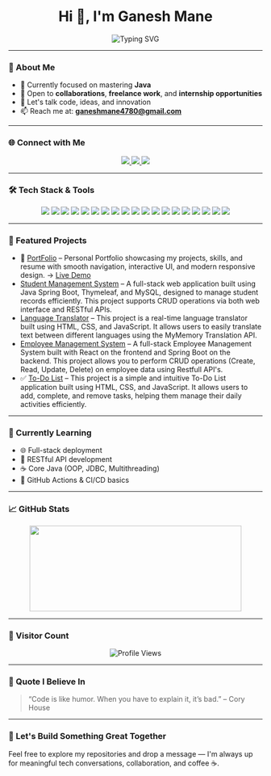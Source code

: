 <h1 align="center">Hi 👋, I'm Ganesh Mane</h1> 
<p align="center">
  <img src="https://readme-typing-svg.herokuapp.com?font=Fira+Code&weight=500&size=22&duration=3000&pause=1000&center=true&vCenter=true&width=435&lines=Full+Stack+Developer;Front+End+Developer;Clean+Code+Advocate;Always+Learning..." alt="Typing SVG" />
</p>

---
### 🧠 About Me

- 🎯 Currently focused on mastering **Java** 
- 💼 Open to **collaborations**, **freelance work**, and **internship opportunities**
- 💬 Let's talk code, ideas, and innovation
- 📫 Reach me at: **ganeshmane4780@gmail.com**

---

### 🌐 Connect with Me

<p align="center">
  <a href="mailto:ganeshmane4780@gmail.com" target="_blank">
    <img src="https://img.shields.io/badge/Gmail-D14836?style=for-the-badge&logo=gmail&logoColor=white" />
  </a>
  <a href="www.linkedin.com/in/ganeshmane4780" target="_blank">
    <img src="https://img.shields.io/badge/LinkedIn-0077B5?style=for-the-badge&logo=linkedin&logoColor=white" />
  </a>
  <a href="https://www.instagram.com/ganesh_mane_4780" target="_blank">
    <img src="https://img.shields.io/badge/Instagram-E4405F?style=for-the-badge&logo=instagram&logoColor=white" />
  </a>
</p>

---
 
### 🛠️ Tech Stack & Tools

<p align="center">
  <!-- Programming Languages -->
  <img src="https://img.shields.io/badge/C-00599C?style=for-the-badge&logo=c&logoColor=white" />
  <img src="https://img.shields.io/badge/C++-00599C?style=for-the-badge&logo=c%2B%2B&logoColor=white" />
  <img src="https://img.shields.io/badge/Java-ED8B00?style=for-the-badge&logo=java&logoColor=white" />
  <img src="https://img.shields.io/badge/JavaScript-F7DF1E?style=for-the-badge&logo=javascript&logoColor=black" />
  <img src="https://img.shields.io/badge/TypeScript-3178C6?style=for-the-badge&logo=typescript&logoColor=white" />


  <!-- Web Development -->
  <img src="https://img.shields.io/badge/HTML5-E34F26?style=for-the-badge&logo=html5&logoColor=white" />
  <img src="https://img.shields.io/badge/CSS3-1572B6?style=for-the-badge&logo=css3&logoColor=white" />
  <img src="https://img.shields.io/badge/Bootstrap-563D7C?style=for-the-badge&logo=bootstrap&logoColor=white" />
  <img src="https://img.shields.io/badge/Tailwind_CSS-06B6D4?style=for-the-badge&logo=tailwind-css&logoColor=white" />
  <img src="https://img.shields.io/badge/jQuery-0769AD?style=for-the-badge&logo=jquery&logoColor=white" />
  <img src="https://img.shields.io/badge/CDN.js-111111?style=for-the-badge&logo=cdnjs&logoColor=orange" />
  <img src="https://img.shields.io/badge/Font_Awesome-528DD7?style=for-the-badge&logo=fontawesome&logoColor=white" />

  <!-- Frameworks and Libraries -->
  <img src="https://img.shields.io/badge/React-20232A?style=for-the-badge&logo=react&logoColor=61DAFB" />
  <img src="https://img.shields.io/badge/Express.js-000000?style=for-the-badge&logo=express&logoColor=white" />
  <img src="https://img.shields.io/badge/Node.js-339933?style=for-the-badge&logo=nodedotjs&logoColor=white" />
  <img src="https://img.shields.io/badge/MongoDB-47A248?style=for-the-badge&logo=mongodb&logoColor=white" />


  <!-- Tools -->

  <img src="https://img.shields.io/badge/Git-F05032?style=for-the-badge&logo=git&logoColor=white" />
  <img src="https://img.shields.io/badge/GitHub-121011?style=for-the-badge&logo=github&logoColor=white" />
  <img src="https://img.shields.io/badge/Postman-FF6C37?style=for-the-badge&logo=postman&logoColor=white" />
</p>


---

### 🚀 Featured Projects
- 💼 [PortFolio](https://github.com/Ganeshmane4780/Personal_Portfolio-Ganesh) – Personal Portfolio showcasing my projects, skills, and resume with smooth navigation, interactive UI, and modern responsive design. → [Live Demo](https://personal-portfolio-ganesh-o389.vercel.app)
-  [Student Management System](https://github.com/Ganeshmane4780/Student_Management_System) – A full-stack web application built using Java Spring Boot, Thymeleaf, and MySQL, designed to manage student records efficiently. This project supports CRUD operations via both web interface and RESTful APIs.
-  [Language Translator](https://github.com/Ganeshmane4780/Language-Translator) – This project is a real-time language translator built using HTML, CSS, and JavaScript. It allows users to easily translate text between different languages using the MyMemory Translation API. 
-  [Employee Management System](https://github.com/Ganeshmane4780/Ems_system-React-Spring-Boot) – A full-stack Employee Management System built with React on the frontend and Spring Boot on the backend. This project allows you to perform CRUD operations (Create, Read, Update, Delete) on employee data using Restfull API's.
- ✅ [To-Do List](https://github.com/Ganeshmane4780/To-Do-List) – This project is a simple and intuitive To-Do List application built using HTML, CSS, and JavaScript. It allows users to add, complete, and remove tasks, helping them manage their daily activities efficiently.

---



### 🧠 Currently Learning

- 🌐 Full-stack deployment 
- 📡 RESTful API development 
- ☕ Core Java (OOP, JDBC, Multithreading)
- 🧪 GitHub Actions & CI/CD basics

---

### 📈 GitHub Stats

<p align="center">

  <img src="https://github-readme-stats.vercel.app/api/top-langs/?username=Ganeshmane4780&layout=compact&theme=github_dark&hide_border=true&langs_count=6" width="420" height="170"/>
</p>

--- 

### 📌 Visitor Count

<p align="center">
  <img src="https://komarev.com/ghpvc/?username=Ganeshmane4780&label=Profile%20views&color=0e75b6&style=for-the-badge" alt="Profile Views" />
</p>

---

### 💬 Quote I Believe In

> “Code is like humor. When you have to explain it, it’s bad.” – Cory House

---

### 🤝 Let's Build Something Great Together

Feel free to explore my repositories and drop a message — I'm always up for meaningful tech conversations, collaboration, and coffee ☕.
